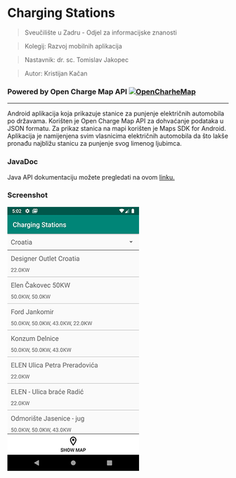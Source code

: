 # Charging Stations

>Sveučilište u Zadru - Odjel za informacijske znanosti

>Kolegij: Razvoj mobilnih aplikacija

>Nastavnik: dr. sc. Tomislav Jakopec

>Autor: Kristijan Kačan
### Powered by Open Charge Map API [![OpenCharheMap](https://openchargemap.org/favicon.ico)](http://openchargemap.org/site/develop/api)
---
Android aplikacija koja prikazuje stanice za punjenje električnih automobila po državama.
Korišten je Open Charge Map API za dohvaćanje podataka u JSON formatu.
Za prikaz stanica na mapi korišten je Maps SDK for Android.
Aplikacija je namijenjena svim vlasnicima električnih automobila da što lakše pronađu najbližu stanicu za punjenje svog limenog ljubimca.


### JavaDoc
Java API dokumentaciju možete pregledati na ovom [linku.][ln1]

### Screenshot
![](screenshot.png)




[ln1]: <https://kkacan.github.io/ChargingStations/>
